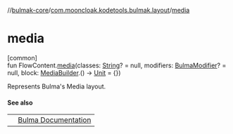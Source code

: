 //[bulmak-core](../../index.md)/[com.mooncloak.kodetools.bulmak.layout](index.md)/[media](media.md)

# media

[common]\
fun FlowContent.[media](media.md)(classes: [String](https://kotlinlang.org/api/core/kotlin-stdlib/kotlin/-string/index.html)? = null, modifiers: [BulmaModifier](../com.mooncloak.kodetools.bulmak.modifier/-bulma-modifier/index.md)? = null, block: [MediaBuilder](-media-builder/index.md).() -&gt; [Unit](https://kotlinlang.org/api/core/kotlin-stdlib/kotlin/-unit/index.html) = {})

Represents Bulma's Media layout.

#### See also

| | |
|---|---|
|  | [Bulma Documentation](https://bulma.io/documentation/layout/media/) |
